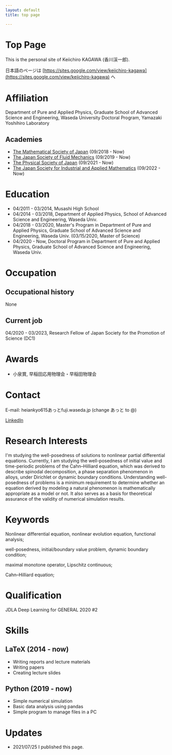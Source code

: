 ```yaml
---
layout: default
title: top page

---
```


# Top Page

This is the personal site of Keiichiro KAGAWA (香川渓一郎).

日本語のページは [https://sites.google.com/view/keiichiro-kagawa](https://sites.google.com/view/keiichiro-kagawa) へ

# Affiliation

Department of Pure and Applied Physics, Graduate School of Advanced Science and Engineering, Waseda University
Doctoral Program, Yamazaki Yoshihiro Laboratory

## Academies

- [The Mathematical Society of Japan](https://www.mathsoc.jp/en/) (09/2018 - Now)
- [The Japan Society of Fluid Mechanics](https://www.nagare.or.jp/en/index.html) (09/2019 - Now)
- [The Physical Society of Japan](https://www.jps.or.jp/english/) (09/2021 - Now)
- [The Japan Society for Industrial and Applied Mathematics](https://jsiam.org/en/) (09/2022 - Now)

# Education

- 04/2011 - 03/2014, Musashi High School
- 04/2014 - 03/2018, Department of Applied Physics, School of Advanced Science and Engineering, Waseda Univ.
- 04/2018 - 03/2020, Master's Program in Department of Pure and Applied Physics, Graduate School of Advanced Science and Engineering, Waseda Univ. (03/15/2020, Master of Science)
- 04/2020 - Now, Doctoral Program in Department of Pure and Applied Physics, Graduate School of Advanced Science and Engineering, Waseda Univ.

# Occupation

## Occupational history

None

## Current job

04/2020 - 03/2023, Research Fellow of Japan Society for the Promotion of Science (DC1)

# Awards

- 小泉賞, 早稲田応用物理会・早稲田物理会

# Contact

E-mail: heiankyo615あっとfuji.waseda.jp (change あっと to @)

[LinkedIn](https://www.linkedin.com/in/%E6%B8%93%E4%B8%80%E9%83%8E-%E9%A6%99%E5%B7%9D-78768a183/)

# Research Interests

I'm studying the well-posedness of solutions to nonlinear partial differential equations. Currently, I am studying the well-posedness of initial value and time-periodic problems of the Cahn–Hilliard equation, which was derived to describe spinodal decomposition, a phase separation phenomenon in alloys, under Dirichlet or dynamic boundary conditions. Understanding well-posedness of problems is a minimum requirement to determine whether an equation derived by modeling a natural phenomenon is mathematically appropriate as a model or not. It also serves as a basis for theoretical assurance of the validity of numerical simulation results.

# Keywords

Nonlinear differential equation, nonlinear evolution equation, functional analysis;

well-posedness, initial/boundary value problem, dynamic boundary condition;

maximal monotone operator, Lipschitz continuous;

Cahn–Hilliard equation;

# Qualification

JDLA Deep Learning for GENERAL 2020 #2

# Skills

## LaTeX (2014 - now)

- Writing reports and lecture materials
- Writing papers
- Creating lecture slides

## Python (2019 - now)

- Simple numerical simulation
- Basic data analysis using pandas
- Simple program to manage files in a PC

# Updates

- 2021/07/25    I published this page.
